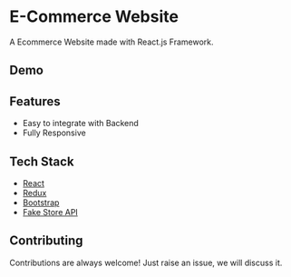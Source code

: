 # E-Commerce Website

A Ecommerce Website made with React.js Framework.


## Demo


## Features

- Easy to integrate with Backend
- Fully Responsive




## Tech Stack

* [React](https://reactjs.org/)
* [Redux](https://redux.js.org/)
* [Bootstrap](https://getbootstrap.com/)
* [Fake Store API](https://fakestoreapi.com/)

## Contributing

Contributions are always welcome!
Just raise an issue, we will discuss it.




